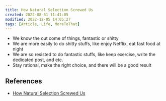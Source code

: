 ```yaml
---
title: How Natural Selection Screwed Us
created: 2022-08-31 11:41:05
modified: 2022-12-05 14:05:27
tags: [Article, Life, MoreToThat]
---
```


- We know the out come of things, fantastic or shitty
- We are more easily to do shitty stuffs, like enjoy Netflix, eat fast food at night
- We are so resisted to do fantastic stuffs, like keep exercise, write the dedicated post, and etc.
- Stay rational, make the right choice, and there will be a good result

## References

- [How Natural Selection Screwed Us](https://moretothat.com/how-natural-selection-screwed-us/)
